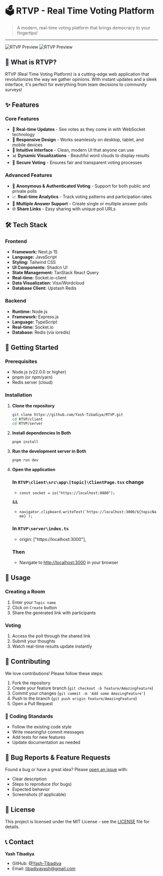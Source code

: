 # 🗳️ RTVP - Real Time Voting Platform

> A modern, real-time voting platform that brings democracy to your fingertips!

---

![RTVP Preview](https://img.enacton.com/ShareX/2025/05/cbh1icDjx6.png)
![RTVP Preview](https://img.enacton.com/ShareX/2025/05/uhaflaTRIs.png)

## 🤔 What is RTVP?

RTVP (Real Time Voting Platform) is a cutting-edge web application that revolutionizes the way we gather opinions. With instant updates and a sleek interface, it's perfect for everything from team decisions to community surveys!

## ✨ Features

### Core Features

- 🚀 **Real-time Updates** - See votes as they come in with WebSocket technology
- 📱 **Responsive Design** - Works seamlessly on desktop, tablet, and mobile devices
- 🎨 **Intuitive Interface** - Clean, modern UI that anyone can use
- 📊 **Dynamic Visualizations** - Beautiful word clouds to display results
- 🔐 **Secure Voting** - Ensures fair and transparent voting processes

### Advanced Features

- 👥 **Anonymous & Authenticated Voting** - Support for both public and private polls
- 📈 **Real-time Analytics** - Track voting patterns and participation rates
- 🎯 **Multiple Answer Support** - Create single or multiple answer polls
- 🌐 **Share Links** - Easy sharing with unique poll URLs

## 🛠️ Tech Stack

### Frontend

- **Framework:** Next.js 15
- **Language:** JavaScript
- **Styling:** Tailwind CSS
- **UI Components:** Shadcn UI
- **State Management:** TanStack React Query
- **Real-time:** Socket.io-client
- **Data Visualization:** Visx/Wordcloud
- **Database Client:** Upstash Redis

### Backend

- **Runtime:** Node.js
- **Framework:** Express.js
- **Language:** TypeScript
- **Real-time:** Socket.io
- **Database:** Redis (via ioredis)

## 🚀 Getting Started

### Prerequisites

- Node.js (v22.0.0 or higher)
- pnpm (or npm/yarn)
- Redis server (cloud)

### Installation

1. **Clone the repository**

   ```bash
   git clone https://github.com/Yash-Tibadiya/RTVP.git
   cd RTVP/client
   cd RTVP/server
   ```

2. **Install dependencies In Both**

   ```bash
   pnpm install
   ```

3. **Run the development server in Both**

   ```bash
   pnpm run dev
   ```

4. **Open the application**

   ### In `RTVP\client\src\app\[topic]\ClientPage.tsx` change

   - `const socket = io("https://localhost:8080");`

   &&

   - `` navigator.clipboard.writeText(`https://localhost:3000/${topicName}`); ``

   ### In `RTVP\server\index.ts`

   - origin: ["https://localhost:3000"],

   ### Then

   - Navigate to [http://localhost:3000](http://localhost:3000) in your browser

## 📖 Usage

### Creating a Room

1. Enter your `Topic name`
2. Click on `Create` button
3. Share the generated link with participants

### Voting

1. Access the poll through the shared link
2. Submit your thoughts
3. Watch real-time results update instantly

## 🤝 Contributing

We love contributions! Please follow these steps:

1. Fork the repository
2. Create your feature branch (`git checkout -b feature/AmazingFeature`)
3. Commit your changes (`git commit -m 'Add some AmazingFeature'`)
4. Push to the branch (`git push origin feature/AmazingFeature`)
5. Open a Pull Request

### 📝 Coding Standards

- Follow the existing code style
- Write meaningful commit messages
- Add tests for new features
- Update documentation as needed

## 🐛 Bug Reports & Feature Requests

Found a bug or have a great idea? Please [open an issue](https://github.com/Yash-Tibadiya/RTVP/issues) with:

- Clear description
- Steps to reproduce (for bugs)
- Expected behavior
- Screenshots (if applicable)

## 📄 License

This project is licensed under the MIT License - see the [LICENSE](LICENSE) file for details.

## 📞 Contact

**Yash Tibadiya**

- GitHub: [@Yash-Tibadiya](https://github.com/Yash-Tibadiya)
- Email: tibadiyayash@gmail.com
